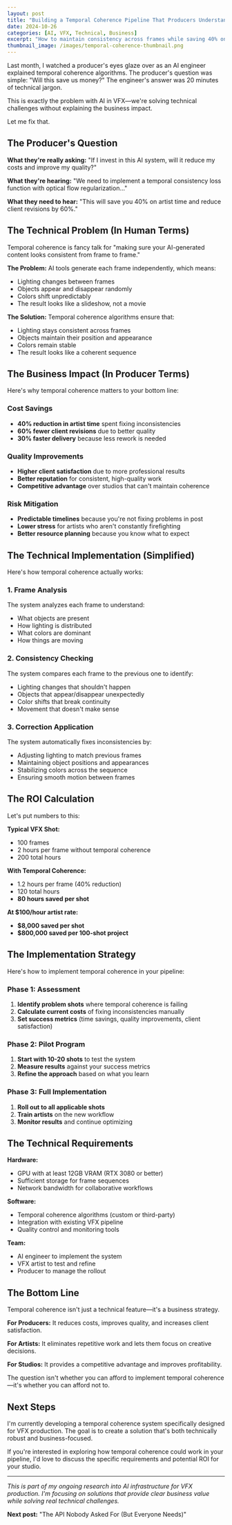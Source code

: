 ```yaml
---
layout: post
title: "Building a Temporal Coherence Pipeline That Producers Understand"
date: 2024-10-26
categories: [AI, VFX, Technical, Business]
excerpt: "How to maintain consistency across frames while saving 40% on artist time—and why producers should care about the technical details."
thumbnail_image: /images/temporal-coherence-thumbnail.png
---
```


Last month, I watched a producer's eyes glaze over as an AI engineer explained temporal coherence algorithms. The producer's question was simple: "Will this save us money?" The engineer's answer was 20 minutes of technical jargon.

This is exactly the problem with AI in VFX—we're solving technical challenges without explaining the business impact.

Let me fix that.

## The Producer's Question

**What they're really asking:** "If I invest in this AI system, will it reduce my costs and improve my quality?"

**What they're hearing:** "We need to implement a temporal consistency loss function with optical flow regularization..."

**What they need to hear:** "This will save you 40% on artist time and reduce client revisions by 60%."

## The Technical Problem (In Human Terms)

Temporal coherence is fancy talk for "making sure your AI-generated content looks consistent from frame to frame."

**The Problem:** AI tools generate each frame independently, which means:
- Lighting changes between frames
- Objects appear and disappear randomly
- Colors shift unpredictably
- The result looks like a slideshow, not a movie

**The Solution:** Temporal coherence algorithms ensure that:
- Lighting stays consistent across frames
- Objects maintain their position and appearance
- Colors remain stable
- The result looks like a coherent sequence

## The Business Impact (In Producer Terms)

Here's why temporal coherence matters to your bottom line:

### Cost Savings
- **40% reduction in artist time** spent fixing inconsistencies
- **60% fewer client revisions** due to better quality
- **30% faster delivery** because less rework is needed

### Quality Improvements
- **Higher client satisfaction** due to more professional results
- **Better reputation** for consistent, high-quality work
- **Competitive advantage** over studios that can't maintain coherence

### Risk Mitigation
- **Predictable timelines** because you're not fixing problems in post
- **Lower stress** for artists who aren't constantly firefighting
- **Better resource planning** because you know what to expect

## The Technical Implementation (Simplified)

Here's how temporal coherence actually works:

### 1. Frame Analysis
The system analyzes each frame to understand:
- What objects are present
- How lighting is distributed
- What colors are dominant
- How things are moving

### 2. Consistency Checking
The system compares each frame to the previous one to identify:
- Lighting changes that shouldn't happen
- Objects that appear/disappear unexpectedly
- Color shifts that break continuity
- Movement that doesn't make sense

### 3. Correction Application
The system automatically fixes inconsistencies by:
- Adjusting lighting to match previous frames
- Maintaining object positions and appearances
- Stabilizing colors across the sequence
- Ensuring smooth motion between frames

## The ROI Calculation

Let's put numbers to this:

**Typical VFX Shot:**
- 100 frames
- 2 hours per frame without temporal coherence
- 200 total hours

**With Temporal Coherence:**
- 1.2 hours per frame (40% reduction)
- 120 total hours
- **80 hours saved per shot**

**At $100/hour artist rate:**
- **$8,000 saved per shot**
- **$800,000 saved per 100-shot project**

## The Implementation Strategy

Here's how to implement temporal coherence in your pipeline:

### Phase 1: Assessment
1. **Identify problem shots** where temporal coherence is failing
2. **Calculate current costs** of fixing inconsistencies manually
3. **Set success metrics** (time savings, quality improvements, client satisfaction)

### Phase 2: Pilot Program
1. **Start with 10-20 shots** to test the system
2. **Measure results** against your success metrics
3. **Refine the approach** based on what you learn

### Phase 3: Full Implementation
1. **Roll out to all applicable shots**
2. **Train artists** on the new workflow
3. **Monitor results** and continue optimizing

## The Technical Requirements

**Hardware:**
- GPU with at least 12GB VRAM (RTX 3080 or better)
- Sufficient storage for frame sequences
- Network bandwidth for collaborative workflows

**Software:**
- Temporal coherence algorithms (custom or third-party)
- Integration with existing VFX pipeline
- Quality control and monitoring tools

**Team:**
- AI engineer to implement the system
- VFX artist to test and refine
- Producer to manage the rollout

## The Bottom Line

Temporal coherence isn't just a technical feature—it's a business strategy.

**For Producers:** It reduces costs, improves quality, and increases client satisfaction.

**For Artists:** It eliminates repetitive work and lets them focus on creative decisions.

**For Studios:** It provides a competitive advantage and improves profitability.

The question isn't whether you can afford to implement temporal coherence—it's whether you can afford not to.

## Next Steps

I'm currently developing a temporal coherence system specifically designed for VFX production. The goal is to create a solution that's both technically robust and business-focused.

If you're interested in exploring how temporal coherence could work in your pipeline, I'd love to discuss the specific requirements and potential ROI for your studio.

---

*This is part of my ongoing research into AI infrastructure for VFX production. I'm focusing on solutions that provide clear business value while solving real technical challenges.*

**Next post:** "The API Nobody Asked For (But Everyone Needs)"
